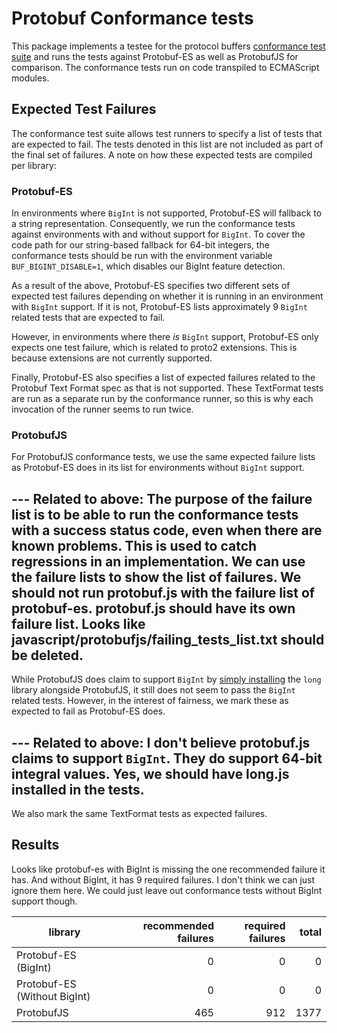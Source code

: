 # Protobuf Conformance tests

This package implements a testee for the protocol buffers [conformance test 
suite](https://github.com/protocolbuffers/protobuf/tree/main/conformance) and runs the tests against Protobuf-ES as well
as ProtobufJS for comparison.  The conformance tests run on code transpiled to ECMAScript modules.

## Expected Test Failures

The conformance test suite allows test runners to specify a list of tests that are expected to fail.  The tests denoted
in this list are not included as part of the final set of failures.  A note on how these expected tests are compiled 
per library:

### Protobuf-ES

In environments where `BigInt` is not supported, Protobuf-ES will fallback to a string representation.  Consequently,
we run the conformance tests against environments with and without support for `BigInt`.  To cover the code path for 
our string-based fallback for 64-bit integers, the conformance tests should be run with the environment variable 
`BUF_BIGINT_DISABLE=1`, which disables our BigInt feature detection. 

As a result of the above, Protobuf-ES specifies two different sets of expected test failures depending on whether
it is running in an environment with `BigInt` support.  If it is not, Protobuf-ES lists approximately 9 `BigInt` 
related tests that are expected to fail.  

However, in environments where there _is_ `BigInt` support, Protobuf-ES 
only expects one test failure, which is related to proto2 extensions.  This is because extensions are not currently 
supported.

Finally, Protobuf-ES also specifies a list of expected failures related to the Protobuf Text Format spec as that is not
supported.  These TextFormat tests are run as a separate run by the conformance runner, so this is why each invocation of the runner
seems to run twice.

### ProtobufJS

For ProtobufJS conformance tests, we use the same expected failure lists as Protobuf-ES does in its list for
environments without `BigInt` support.  

--- Related to above:
The purpose of the failure list is to be able to run the conformance tests with a success status code, even 
when there are known problems. This is used to catch regressions in an implementation. We can use the failure
lists to show the list of failures.
We should not run protobuf.js with the failure list of protobuf-es. 
protobuf.js should have its own failure list.
Looks like javascript/protobufjs/failing_tests_list.txt should be deleted.
---


While ProtobufJS does claim to support `BigInt` 
by [simply installing](https://github.com/protobufjs/protobuf.js#compatibility) the `long` library alongside 
ProtobufJS, it still does not seem to pass the `BigInt` related tests.  However, in the interest of fairness, we
mark these as expected to fail as Protobuf-ES does.

--- Related to above:
I don't believe protobuf.js claims to support `BigInt`. They do support 64-bit integral values. Yes, we should 
have long.js installed in the tests. 
---


We also mark the same TextFormat tests as expected failures.

## Results

Looks like protobuf-es with BigInt is missing the one recommended failure it has. And without BigInt, it has 
9 required failures. I don't think we can just ignore them here. We could just leave out conformance tests without
BigInt support though.

| library      | recommended failures             | required failures               | total         |
|---------------------|------------------------:|-----------------------:|-------------------:|
Protobuf-ES (BigInt) | 0 | 0 | 0
Protobuf-ES (Without BigInt) | 0 | 0 | 0
ProtobufJS | 465 | 912 | 1377
